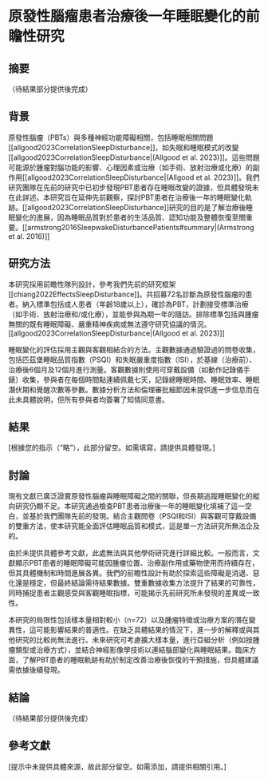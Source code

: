 # 原發性腦瘤患者治療後一年睡眠變化的前瞻性研究

## 摘要  
（待結果部分提供後完成）

## 背景  
原發性腦瘤（PBTs）與多種神經功能障礙相關，包括睡眠相關問題[[allgood2023CorrelationSleepDisturbance]]，如失眠和睡眠模式的改變[[allgood2023CorrelationSleepDisturbance|(Allgood et al. 2023)]]。這些問題可能源於腫瘤對腦功能的影響、心理因素或治療（如手術、放射治療或化療）的副作用[[allgood2023CorrelationSleepDisturbance|(Allgood et al. 2023)]]。我們研究團隊在先前的研究中已初步發現PBT患者存在睡眠改變的證據，但具體發現未在此詳述。本研究旨在延伸先前觀察，探討PBT患者在治療後一年的睡眠變化軌跡。[[allgood2023CorrelationSleepDisturbance]]研究的目的是了解治療後睡眠變化的進展，因為睡眠品質對於患者的生活品質、認知功能及整體恢復至關重要。[[armstrong2016SleepwakeDisturbancePatients#summary|(Armstrong et al. 2016)]]

## 研究方法 
本研究採用前瞻性隊列設計，參考我們先前的研究框架[[chiang2022EffectsSleepDisturbance]]。共招募72名診斷為原發性腦瘤的患者。納入標準包括成人患者（年齡18歲以上），確診為PBT，計劃接受標準治療（如手術、放射治療和/或化療），並能參與為期一年的隨訪。排除標準包括與腫瘤無關的既有睡眠障礙、嚴重精神疾病或無法遵守研究協議的情況。  [[allgood2023CorrelationSleepDisturbance|(Allgood et al. 2023)]]

睡眠變化的評估採用主觀與客觀相結合的方法。主觀數據通過驗證過的問卷收集，包括匹茲堡睡眠品質指數（PSQI）和失眠嚴重度指數（ISI），於基線（治療前）、治療後6個月及12個月進行測量。客觀數據則使用可穿戴設備（如動作記錄儀手錶）收集，參與者在每個時間點連續佩戴七天，記錄總睡眠時間、睡眠效率、睡眠潛伏期和覺醒次數等參數。數據分析方法和倫理審批細節因未提供進一步信息而在此未具體說明，但所有參與者均簽署了知情同意書。

## 結果  
[根據您的指示（“略”），此部分留空。如需填寫，請提供具體發現。]

## 討論  
現有文獻已廣泛證實原發性腦瘤與睡眠障礙之間的關聯，但長期追蹤睡眠變化的縱向研究仍顯不足。本研究通過檢查PBT患者治療後一年的睡眠變化填補了這一空白，並基於我們團隊先前的發現。結合主觀問卷（PSQI和ISI）與客觀可穿戴設備的雙重方法，使本研究能全面評估睡眠品質和模式，這是單一方法研究所無法企及的。  

由於未提供具體參考文獻，此處無法與其他學術研究進行詳細比較。一般而言，文獻顯示PBT患者的睡眠障礙可能因腫瘤位置、治療副作用或藥物使用而持續存在，但其具體機制和時間進展各異。我們的前瞻性設計有助於探索這些障礙是消退、惡化還是穩定，但最終結論需待結果數據。雙重數據收集方法提升了結果的可靠性，同時捕捉患者主觀感受與客觀睡眠指標，可能揭示先前研究所未發現的差異或一致性。  

本研究的局限性包括樣本量相對較小（n=72）以及腫瘤特徵或治療方案的潛在變異性，這可能影響結果的普適性。在缺乏具體結果的情況下，進一步的解釋或與其他研究的比較尚無法進行。未來研究可考慮擴大樣本量，進行亞組分析（例如按腫瘤類型或治療方式），並結合神經影像學技術以連結腦部變化與睡眠結果。臨床方面，了解PBT患者的睡眠軌跡有助於制定改善治療後恢復的干預措施，但具體建議需依據後續發現。

## 結論  
（待結果部分提供後完成）

## 參考文獻  
[提示中未提供具體來源，故此部分留空。如需添加，請提供相關引用。]